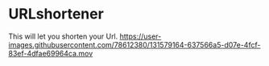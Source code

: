 # URLshortener
This will let you shorten your Url. 
https://user-images.githubusercontent.com/78612380/131579164-637566a5-d07e-4fcf-83ef-4dfae69964ca.mov


